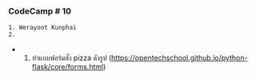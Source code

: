### CodeCamp # 10
    1. Werayoot Kunphai
    2. 
- 1. ทำแบบฟอร์มสั่ง pizza ดังรูป  (https://opentechschool.github.io/python-flask/core/forms.html)
